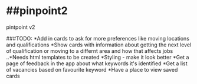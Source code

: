 ##pinpoint2
=========

pintpoint v2

###TODO:
*Add in cards to ask for more preferences like moving locations and qualifications
*Show cards with information about getting the next level of qualification or moving to a differnt area and how that affects jobs
..*Needs html templates to be created
*Styling - make it look better
*Get a page of feedback in the app about what keywords it's identified
*Get a list of vacancies based on favourite keyword
*Have a place to view saved cards
